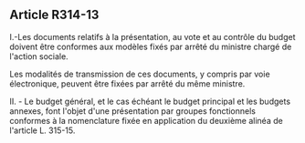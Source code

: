 ## Article R314-13

I.-Les documents relatifs à la présentation, au vote et au contrôle du budget doivent être conformes aux
modèles fixés par arrêté du ministre chargé de l'action sociale.

Les modalités de transmission de ces documents, y compris par voie électronique, peuvent être fixées par
arrêté du même ministre.

II. - Le budget général, et le cas échéant le budget principal et les budgets annexes, font l'objet d'une
présentation par groupes fonctionnels conformes à la nomenclature fixée en application du deuxième alinéa
de l'article L. 315-15.

